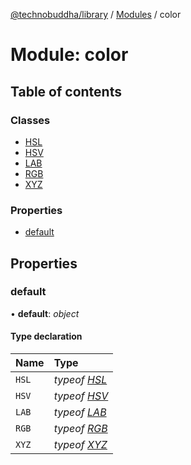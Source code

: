 [@technobuddha/library](../../README.md) / [Modules](../Modules.md) / color

# Module: color

## Table of contents

### Classes

- [HSL](../classes/color.hsl.md)
- [HSV](../classes/color.hsv.md)
- [LAB](../classes/color.lab.md)
- [RGB](../classes/color.rgb.md)
- [XYZ](../classes/color.xyz.md)

### Properties

- [default](color.md#default)

## Properties

### default

• **default**: *object*

#### Type declaration

| Name | Type |
| :------ | :------ |
| `HSL` | *typeof* [*HSL*](../classes/color.hsl.md) |
| `HSV` | *typeof* [*HSV*](../classes/color.hsv.md) |
| `LAB` | *typeof* [*LAB*](../classes/color.lab.md) |
| `RGB` | *typeof* [*RGB*](../classes/color.rgb.md) |
| `XYZ` | *typeof* [*XYZ*](../classes/color.xyz.md) |
